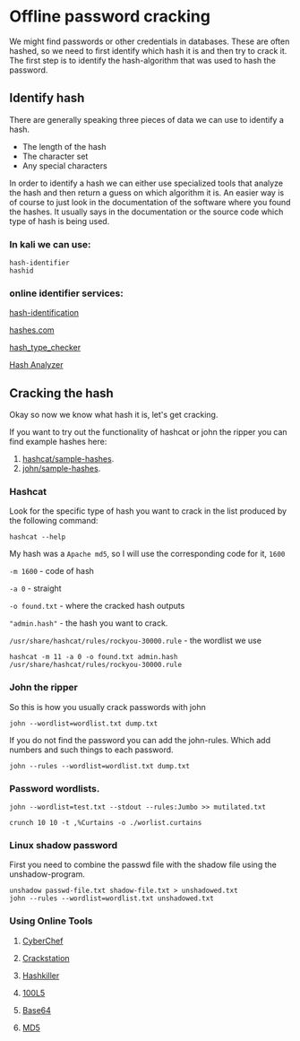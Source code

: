 # Offline password cracking

We might find passwords or other credentials in databases. These are often hashed, so we need to first identify which hash it is and then try to crack it. The first step is to identify the hash-algorithm that was used to hash the password.

## Identify hash

There are generally speaking three pieces of data we can use to identify a hash.

  - The length of the hash
  - The character set
  - Any special characters

In order to identify a hash we can either use specialized tools that analyze the hash and then return a guess on which algorithm it is. An easier way is of course to just look in the documentation of the software where you found the hashes. It usually says in the documentation or the source code which type of hash is being used.

### In kali we can use:

```
hash-identifier 
hashid
```
### online identifier services:

[hash-identification](http://www.onlinehashcrack.com/hash-identification.php)

[hashes.com](https://hashes.com/en/decrypt/hash)

[hash_type_checker](https://md5hashing.net/hash_type_checker)

[Hash Analyzer](https://www.tunnelsup.com/hash-analyzer/)


## Cracking the hash

Okay so now we know what hash it is, let's get cracking.

If you want to try out the functionality of hashcat or john the ripper you can find example hashes here: 
1. [hashcat/sample-hashes](https://hashcat.net/wiki/doku.php?id=example_hashes).
2. [john/sample-hashes](http://openwall.info/wiki/john/sample-hashes).


### Hashcat

Look for the specific type of hash you want to crack in the list produced by the following command:

```
hashcat --help
```

My hash was a ```Apache md5```, so I will use the corresponding code for it, ```1600```

```-m 1600``` - code of hash

```-a 0``` - straight

```-o found.txt``` - where the cracked hash outputs

```"admin.hash"``` - the hash you want to crack.

```/usr/share/hashcat/rules/rockyou-30000.rule``` - the wordlist we use

```
hashcat -m 11 -a 0 -o found.txt admin.hash /usr/share/hashcat/rules/rockyou-30000.rule
```

### John the ripper

So this is how you usually crack passwords with john

```
john --wordlist=wordlist.txt dump.txt
```

If you do not find the password you can add the john-rules. Which add numbers and such things to each password.

```
john --rules --wordlist=wordlist.txt dump.txt
```

### Password wordlists.

```
john --wordlist=test.txt --stdout --rules:Jumbo >> mutilated.txt
```
```
crunch 10 10 -t ,%Curtains -o ./worlist.curtains
```

### Linux shadow password

First you need to combine the passwd file with the shadow file using the unshadow-program.

```
unshadow passwd-file.txt shadow-file.txt > unshadowed.txt
john --rules --wordlist=wordlist.txt unshadowed.txt
```

### Using Online Tools

1. [CyberChef](https://gchq.github.io/CyberChef/)

2. [Crackstation](https://crackstation.net/)

3. [Hashkiller](https://hashkiller.io/listmanager)

4. [100L5](https://10015.io/tools/md5-encrypt-decrypt)

5. [Base64](https://www.base64decode.org/)

6. [MD5](https://www.md5online.org/md5-decrypt.html) 















